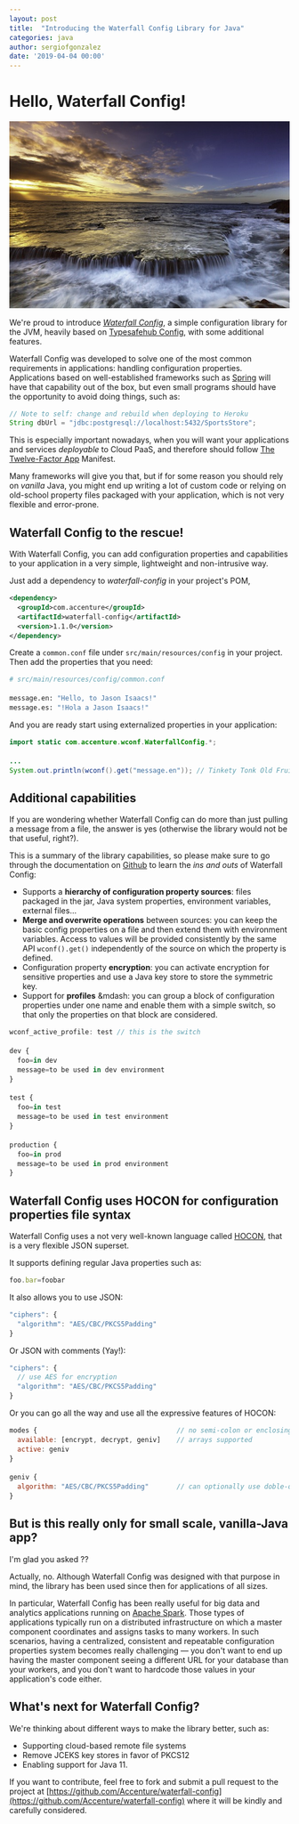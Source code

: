 ```yaml
---
layout: post
title:  "Introducing the Waterfall Config Library for Java"
categories: java
author: sergiofgonzalez
date: '2019-04-04 00:00'
---
```


# Hello, Waterfall Config!
![It's not really a waterfall](/img/posts/waterfall-config-announcement/the-sea-3018128_640.jpg)

We're proud to introduce [*Waterfall Config*](https://github.com/Accenture/waterfall-config), a simple configuration library for the JVM, heavily based on [Typesafehub Config](https://github.com/lightbend/config), with some additional features.

Waterfall Config was developed to solve one of the most common requirements in applications: handling configuration properties. Applications based on well-established frameworks such as [Spring](https://spring.io/) will have that capability out of the box, but even small programs should have the opportunity to avoid doing things, such as:

```java
// Note to self: change and rebuild when deploying to Heroku
String dbUrl = "jdbc:postgresql://localhost:5432/SportsStore"; 
```

This is especially important nowadays, when you will want your applications and services *deployable* to Cloud PaaS, and therefore should follow [The Twelve-Factor App](https://12factor.net/) Manifest.

Many frameworks will give you that, but if for some reason you should rely on *vanilla* Java, you might end up writing a lot of custom code or relying on old-school property files packaged with your application, which is not very flexible and error-prone.

## Waterfall Config to the rescue!
With Waterfall Config, you can add configuration properties and capabilities to your application in a very simple, lightweight and non-intrusive way.

Just add a dependency to *waterfall-config* in your project's POM,

```xml
<dependency>
  <groupId>com.accenture</groupId>
  <artifactId>waterfall-config</artifactId>
  <version>1.1.0</version>
</dependency>
```

Create a `common.conf` file under `src/main/resources/config` in your project. Then add the properties that you need:

```bash
# src/main/resources/config/common.conf

message.en: "Hello, to Jason Isaacs!"
message.es: "!Hola a Jason Isaacs!"
```

And you are ready start using externalized properties in your application:

```java
import static com.accenture.wconf.WaterfallConfig.*;

...
System.out.println(wconf().get("message.en")); // Tinkety Tonk Old Fruit
```

## Additional capabilities
If you are wondering whether Waterfall Config can do more than just pulling a message from a file, the answer is yes (otherwise the library would not be that useful, right?).

This is a summary of the library capabilities, so please make sure to go through the documentation on [Github](https://github.com/Accenture/waterfall-config) to learn the *ins and outs* of Waterfall Config:

+ Supports a **hierarchy of configuration property sources**: files packaged in the jar, Java system properties, environment variables, external files...
+ **Merge and overwrite operations** between sources: you can keep the basic config properties on a file and then extend them with environment variables. Access to values will be provided consistently by the same API `wconf().get()` independently of the source on which the property is defined.
+ Configuration property **encryption**: you can activate encryption for sensitive properties and use a Java key store to store the symmetric key.
+ Support for **profiles** &mdash: you can group a block of configuration properties under one name and enable them with a simple switch, so that only the properties on that block are considered.

```javascript
wconf_active_profile: test // this is the switch

dev {
  foo=in dev
  message=to be used in dev environment
}

test {
  foo=in test
  message=to be used in test environment  
}

production {
  foo=in prod
  message=to be used in prod environment
}
```

## Waterfall Config uses HOCON for configuration properties file syntax
Waterfall Config uses a not very well-known language called [HOCON](https://github.com/typesafehub/config#user-content-using-hocon-the-json-superset), that is a very flexible JSON superset.

It supports defining regular Java properties such as:

```javascript
foo.bar=foobar
```

It also allows you to use JSON:

```javascript
"ciphers": {
  "algorithm": "AES/CBC/PKCS5Padding"
}
```

Or JSON with comments (Yay!):

```javascript
"ciphers": {
  // use AES for encryption
  "algorithm": "AES/CBC/PKCS5Padding"
}
```

Or you can go all the way and use all the expressive features of HOCON:

```javascript
modes {                                   // no semi-colon or enclosing in double-quotes
  available: [encrypt, decrypt, geniv]    // arrays supported
  active: geniv
}

geniv {
  algorithm: "AES/CBC/PKCS5Padding"       // can optionally use doble-quotes
}
```

## But is this really only for small scale, vanilla-Java app?

I'm glad you asked ??

Actually, no. Although Waterfall Config was designed with that purpose in mind, the library has been used since then for applications of all sizes.

In particular, Waterfall Config has been really useful for big data and analytics applications running on [Apache Spark](https://spark.apache.org/docs/latest/index.html). Those types of applications typically run on a distributed infrastructure on which a master component coordinates and assigns tasks to many workers. 
In such scenarios, having a centralized, consistent and repeatable configuration properties system becomes really challenging &mdash; you don't want to end up having the master component seeing a different URL for your database than your workers, and you don't want to hardcode those values in your application's code either.

## What's next for Waterfall Config?
We're thinking about different ways to make the library better, such as:
+ Supporting cloud-based remote file systems
+ Remove JCEKS key stores in favor of PKCS12
+ Enabling support for Java 11.

If you want to contribute, feel free to fork and submit a pull request to the project at [https://github.com/Accenture/waterfall-config](https://github.com/Accenture/waterfall-config) where it will be kindly and carefully considered.
